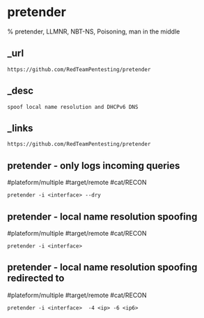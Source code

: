 # pretender

% pretender, LLMNR, NBT-NS, Poisoning, man in the middle

## _url
```
https://github.com/RedTeamPentesting/pretender
```

## _desc
```
spoof local name resolution and DHCPv6 DNS
```

## _links
```
https://github.com/RedTeamPentesting/pretender
```

## pretender - only logs incoming queries
#plateform/multiple #target/remote #cat/RECON 
```
pretender -i <interface> --dry
```

## pretender - local name resolution spoofing
#plateform/multiple #target/remote #cat/RECON 
```
pretender -i <interface> 
```

## pretender - local name resolution spoofing redirected to 
#plateform/multiple #target/remote #cat/RECON 
```
pretender -i <interface>  -4 <ip> -6 <ip6> 
```